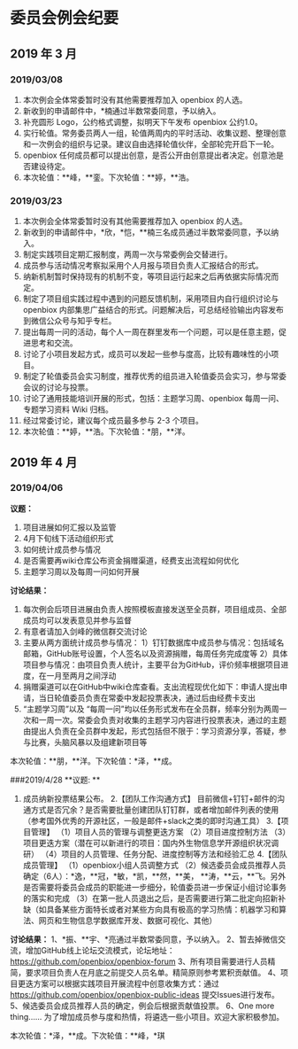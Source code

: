 # 委员会例会纪要

## 2019 年 3 月

### 2019/03/08

1. 本次例会全体常委暂时没有其他需要推荐加入 openbiox 的人选。
2. 新收到的申请邮件中，\*楠通过半数常委同意，予以纳入。
3. 补充圆形 Logo，公约格式调整，拟明天下午发布 openbiox 公约1.0。
4. 实行轮值。常务委员两人一组，轮值两周内的平时活动、收集议题、整理创意和一次例会的组织与记录。建议自由选择轮值伙伴，全部轮完开启下一轮。
5. openbiox 任何成员都可以提出创意，是否公开由创意提出者决定。创意池是否建设待定。
6. 本次轮值：\*\*峰，\*\*銮。下次轮值：\*\*婷，\*\*浩。

### 2019/03/23

1. 本次例会全体常委暂时没有其他需要推荐加入 openbiox 的人选。
2. 新收到的申请邮件中，\*欣，\*恺，\*\*楠三名成员通过半数常委同意，予以纳入。
3. 制定实践项目定期汇报制度，两周一次与常委例会交替进行。
4. 成员参与活动情况考察拟采用个人月报与项目负责人汇报结合的形式。
5. 纳新机制暂时保持现有的机制不变，等项目运行起来之后再依据实际情况而定。
6. 制定了项目组实践过程中遇到的问题反馈机制，采用项目内自行组织讨论与 openbiox 内部集思广益结合的形式。问题解决后，可总结经验输出内容发布到微信公众号与知乎专栏。
7. 提出每周一问的活动，每个人一周在群里发布一个问题，可以是任意主题，促进思考和交流。
8. 讨论了小项目发起方式，成员可以发起一些参与度高，比较有趣味性的小项目。
9. 制定了轮值委员会实习制度，推荐优秀的组员进入轮值委员会实习，参与常委会议的讨论与投票。
10. 讨论了通用技能培训开展的形式，包括：主题学习周、openbiox 每周一问、专题学习资料 Wiki 归档。
11. 经过常委讨论，建议每个成员最多参与 2-3 个项目。
12. 本次轮值：\*\*婷，\*\*浩。下次轮值：\*朋，\*\*洋。

## 2019 年 4 月

### 2019/04/06

**议题：**

1. 项目进展如何汇报以及监管
2. 4月下旬线下活动组织形式
3. 如何统计成员参与情况
4. 是否需要再wiki仓库公布资金捐赠渠道，经费支出流程如何优化
5. 主题学习周以及每周一问如何开展

**讨论结果：**

1. 每次例会后项目进展由负责人按照模板直接发送至全员群，项目组成员、全部成员均可以发表意见并参与监督
2. 有意者请加入剑峰的微信群交流讨论
3. 主要从两方面统计成员参与情况：
    1）钉钉数据库中成员参与情况：包括域名邮箱，GitHub账号设置，个人签名以及资源捐赠，每周任务完成度等
    2）具体项目参与情况：由项目负责人统计，主要平台为GitHub，评价频率根据项目进度，在一月至两月之间浮动
4. 捐赠渠道可以在GitHub中wiki仓库查看。支出流程现优化如下：申请人提出申请，当日轮值委员负责在常委中发起投票表决，通过后由经费卡支出
5. “主题学习周”以及
    “每周一问”均以任务形式发布在全员群，频率分别为两周一次和一周一次。常委会负责对收集的主题学习内容进行投票表决，通过的主题由提出人负责在全员群中发起，形式包括但不限于：学习资源分享，答疑，参与比赛，头脑风暴以及组建新项目等

本次轮值：\*\*朋，\*\*洋。下次轮值：\*泽，\*\*成。

###2019/4/28
**议题: **
1. 成员纳新投票结果公布。
2.【团队工作沟通方式】
目前微信+钉钉+邮件的沟通方式是否冗余？是否需要批量创建团队钉钉群，或者增加邮件列表的使用（参考国外优秀的开源社区，一般是邮件+slack之类的即时沟通工具）
3.【项目管理】
（1）项目人员的管理与调整更迭方案
（2）项目进度控制方法
（3）项目更迭方案（潜在可以新进行的项目：国内外生物信息学开源组织状况调研）
（4）项目的人员管理、任务分配、进度控制等方法和经验汇总
4.【团队成员管理】
（1）openbiox小组人员调整方式
（2）候选委员会成员推荐人员确定（6人）：\*逸，\*\*冠，\*敏，\*凯，\*\*然，\*\*美，
\*\*涛，\*\*云，\*\*飞。另外是否需要将委员会成员的职能进一步细分，轮值委员进一步保证小组讨论事务的落实和完成
（3）在第一批人员退出之后，是否需要进行第二批定向招新补缺（如具备某些方面特长或者对某些方向具有极高的学习热情：机器学习和算法、网页和生物信息学数据库开发、数据可视化、其他）

**讨论结果：**
1、\*振、\*\*宇、\*亮通过半数常委同意，予以纳入。
2、暂去掉微信交流，增加GitHub线上论坛交流模式，论坛地址：https://github.com/openbiox/openbiox-forum
3、所有项目需要进行人员精简，要求项目负责人在月底之前提交人员名单。精简原则参考累积贡献值。
4、项目更迭方案可以根据实践项目开展流程中创意收集方式：通过 https://github.com/openbiox/openbiox-public-ideas 提交Issues进行发布。
5、候选委员会成员推荐人员的确定，例会后根据贡献值投票。
6、One more thing...... 为了增加成员参与度和热情，将遴选一些小项目。欢迎大家积极参加。

本次轮值：\*泽，\*\*成。下次轮值：\*\*峰，\*琪
